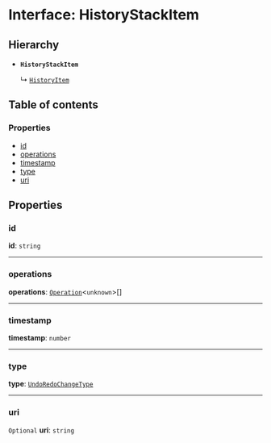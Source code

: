 # Interface: HistoryStackItem

## Hierarchy

* **`HistoryStackItem`**

  ↳ [`HistoryItem`](/auto-docs/fixed-layout-editor/interfaces/HistoryItem.md)

## Table of contents

### Properties

* [id](/auto-docs/fixed-layout-editor/interfaces/HistoryStackItem.md#id)
* [operations](/auto-docs/fixed-layout-editor/interfaces/HistoryStackItem.md#operations)
* [timestamp](/auto-docs/fixed-layout-editor/interfaces/HistoryStackItem.md#timestamp)
* [type](/auto-docs/fixed-layout-editor/interfaces/HistoryStackItem.md#type)
* [uri](/auto-docs/fixed-layout-editor/interfaces/HistoryStackItem.md#uri)

## Properties

### id

**id**: `string`

***

### operations

**operations**: [`Operation`](/auto-docs/fixed-layout-editor/interfaces/Operation.md)<`unknown`>\[]

***

### timestamp

**timestamp**: `number`

***

### type

**type**: [`UndoRedoChangeType`](/auto-docs/fixed-layout-editor/enums/UndoRedoChangeType.md)

***

### uri

`Optional` **uri**: `string`
